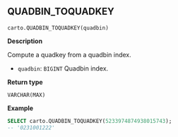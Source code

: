 ## QUADBIN_TOQUADKEY

```sql:signature
carto.QUADBIN_TOQUADKEY(quadbin)
```

**Description**

Compute a quadkey from a quadbin index.

* `quadbin`: `BIGINT` Quadbin index.

**Return type**

`VARCHAR(MAX)`

**Example**

```sql
SELECT carto.QUADBIN_TOQUADKEY(5233974874938015743);
-- '0231001222'
```